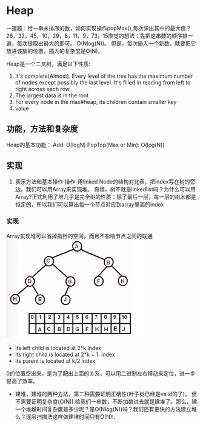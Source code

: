 # Heap
一道题：给一串未排序的数，如何实现操作popMax(),每次弹出其中的最大值？26，32，45，10，29，8，11，9，73，15直觉的想法：先把这串数的顺序排一遍，每次提取出最大的即可。
O(Nlog(N))。
但是，每次插入一个新数，就要把它放进该放的位置，插入的复杂度是O(N)。

Heap是一个二叉树，满足以下性质:
1. It's complete(Almost). Every level of the tree has the maximum number of nodes except possibly the last level. It's filled in reading from left to right across each row.
2. The largest data is in the root
3. For every node in the max#heap, its children contain smaller key
4. value

## 功能，方法和复杂度
Heap的基本功能： Add: O(logN) PopTop(Max or Min): O(log(N))

## 实现
1. 表示方法和基本操作 操作-用linked Node的结构对比表，把index写在树的旁边。我们可以用Array来实现堆。 奇怪，树不就是linkedlist吗？为什么可以用Array?正式利用了堆几乎是完全树的性质：除了最后一层，每一层的树木都是恒定的，所以我们可以算出每一个节点对应到array里面的index

### 实现
Array实现堆可以省掉指针的空间，而且不影响节点之间的联通
<br>
<img src="headpicfolder/Snip20170711_40.png">
<br>

+ its left child is located at 2*k index
+ its right child is located at 2*k + 1. index
+ its parent is located at k/2 index

0的位置空出来，是为了配出上面的关系，可以用二进制左右移动来定位，进一步提高了效率。

+ 建堆，建堆的两种方法，第二种需要证明正确性(叶子树已经是valid的了)， 但不需要证明复杂度(O(N)).给我们一串数，不断加数进去就是建堆了。那么，建一个堆堆时间复杂度是多少呢？是O(Nlog(N))吗？我们还有更快的方法建立堆么？逐层扫描法这样做建堆时间只有O(N)!.






















